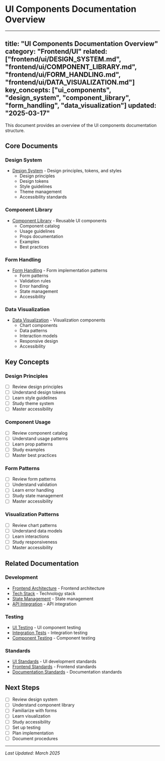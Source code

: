 # UI Components Documentation Overview

---
title: "UI Components Documentation Overview"
category: "Frontend/UI"
related: ["frontend/ui/DESIGN_SYSTEM.md", "frontend/ui/COMPONENT_LIBRARY.md", "frontend/ui/FORM_HANDLING.md", "frontend/ui/DATA_VISUALIZATION.md"]
key_concepts: ["ui_components", "design_system", "component_library", "form_handling", "data_visualization"]
updated: "2025-03-17"
---

This document provides an overview of the UI components documentation structure.

## Core Documents

### Design System
- [Design System](DESIGN_SYSTEM.md) - Design principles, tokens, and styles
  - Design principles
  - Design tokens
  - Style guidelines
  - Theme management
  - Accessibility standards

### Component Library
- [Component Library](COMPONENT_LIBRARY.md) - Reusable UI components
  - Component catalog
  - Usage guidelines
  - Props documentation
  - Examples
  - Best practices

### Form Handling
- [Form Handling](FORM_HANDLING.md) - Form implementation patterns
  - Form patterns
  - Validation rules
  - Error handling
  - State management
  - Accessibility

### Data Visualization
- [Data Visualization](DATA_VISUALIZATION.md) - Visualization components
  - Chart components
  - Data patterns
  - Interaction models
  - Responsive design
  - Accessibility

## Key Concepts

### Design Principles
- [ ] Review design principles
- [ ] Understand design tokens
- [ ] Learn style guidelines
- [ ] Study theme system
- [ ] Master accessibility

### Component Usage
- [ ] Review component catalog
- [ ] Understand usage patterns
- [ ] Learn prop patterns
- [ ] Study examples
- [ ] Master best practices

### Form Patterns
- [ ] Review form patterns
- [ ] Understand validation
- [ ] Learn error handling
- [ ] Study state management
- [ ] Master accessibility

### Visualization Patterns
- [ ] Review chart patterns
- [ ] Understand data models
- [ ] Learn interactions
- [ ] Study responsiveness
- [ ] Master accessibility

## Related Documentation

### Development
- [Frontend Architecture](../ARCHITECTURE.md) - Frontend architecture
- [Tech Stack](../TECH_STACK.md) - Technology stack
- [State Management](../STATE_MANAGEMENT.md) - State management
- [API Integration](../API_INTEGRATION.md) - API integration

### Testing
- [UI Testing](../../testing/frontend/UI_TESTING.md) - UI component testing
- [Integration Tests](../../testing/frontend/INTEGRATION_TESTING.md) - Integration testing
- [Component Testing](../../testing/frontend/COMPONENT_TESTING.md) - Component testing

### Standards
- [UI Standards](../../standards/UI_STANDARDS.md) - UI development standards
- [Frontend Standards](../../standards/FRONTEND_STANDARDS.md) - Frontend standards
- [Documentation Standards](../../standards/DOCUMENTATION.md) - Documentation standards

## Next Steps

- [ ] Review design system
- [ ] Understand component library
- [ ] Familiarize with forms
- [ ] Learn visualization
- [ ] Study accessibility
- [ ] Set up testing
- [ ] Plan implementation
- [ ] Document procedures

---

*Last Updated: March 2025* 